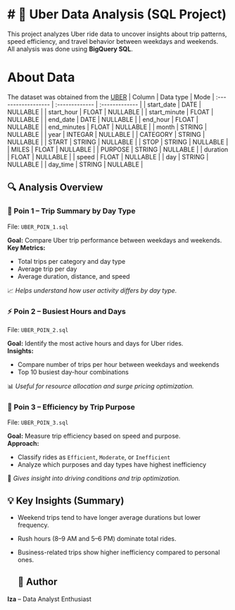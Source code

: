 # # 🚗 Uber Data Analysis (SQL Project)
This project analyzes Uber ride data to uncover insights about trip patterns, speed efficiency, and travel behavior between weekdays and weekends.  
All analysis was done using **BigQuery SQL**.

# About Data
The dataset was obtained from the [UBER](https://console.cloud.google.com/bigquery?ws=!1m4!1m3!3m2!1svirtual-dogfish-471800-c7!2suber)
| Column              | Data type      | Mode
| :------------------ | :------------- | :------------- |
| start_date          | DATE           | NULLABLE       |
| start_hour          | FLOAT          | NULLABLE       |
| start_minute        | FLOAT          | NULLABLE       |
| end_date            | DATE           | NULLABLE       |
| end_hour            | FLOAT          | NULLABLE       |
| end_minutes         | FLOAT          | NULLABLE       |
| month               | STRING         | NULLABLE       |
| year                | INTEGAR        | NULLABLE       |
| CATEGORY            | STRING         | NULLABLE       |
| START               | STRING         | NULLABLE       |
| STOP                | STRING         | NULLABLE       |
| MILES               | FLOAT          | NULLABLE       |
| PURPOSE             | STRING         | NULLABLE       |
| duration            | FLOAT          | NULLABLE       |
| speed               | FLOAT          | NULLABLE       |
| day                 | STRING         | NULLABLE       |
| day_time            | STRING         | NULLABLE       |

## 🔍 Analysis Overview

### 🧩 Poin 1 – Trip Summary by Day Type
File: `UBER_POIN_1.sql`

**Goal:** Compare Uber trip performance between weekdays and weekends.  
**Key Metrics:**
- Total trips per category and day type  
- Average trip per day  
- Average duration, distance, and speed  

📈 *Helps understand how user activity differs by day type.*

### ⚡ Poin 2 – Busiest Hours and Days
File: `UBER_POIN_2.sql`

**Goal:** Identify the most active hours and days for Uber rides.  
**Insights:**
- Compare number of trips per hour between weekdays and weekends  
- Top 10 busiest day-hour combinations  

📊 *Useful for resource allocation and surge pricing optimization.*

### 🧠 Poin 3 – Efficiency by Trip Purpose
File: `UBER_POIN_3.sql`

**Goal:** Measure trip efficiency based on speed and purpose.  
**Approach:**
- Classify rides as `Efficient`, `Moderate`, or `Inefficient`  
- Analyze which purposes and day types have highest inefficiency  

📍 *Gives insight into driving conditions and trip optimization.*

## 💡 Key Insights (Summary)
- Weekend trips tend to have longer average durations but lower frequency.  
- Rush hours (8–9 AM and 5–6 PM) dominate total rides.  
- Business-related trips show higher inefficiency compared to personal ones.

  ## 📎 Author
**Iza** – Data Analyst Enthusiast
